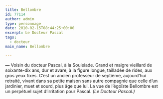 ```yaml
---
title: Bellombre
id: 77114
author: admin
type: personnage
date: 2010-02-15T08:44:25+00:00
excerpt: Le Docteur Pascal
tags:
  - docteur
main_name: Bellombre

---
```

**—** Voisin du docteur Pascal, à la Souleiade. Grand et maigre vieillard de soixante-dix ans, dur et avare, à la figure longue, tailladée de rides, aux gros yeux fixes. C&rsquo;est un ancien professeur de septième, aujourd&rsquo;hui retraité, vivant dans sa petite maison sans autre compagnie que celle d&rsquo;un jardinier, muet et sourd, plus âge que lui. La vue de l&rsquo;égoïste Bellombre est un perpétuel sujet d&rsquo;irritation pour Pascal. _(Le Docteur Pascal.)_